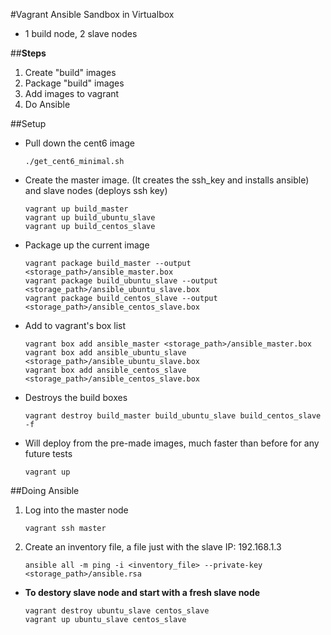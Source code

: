 #Vagrant Ansible Sandbox in Virtualbox

- 1 build node, 2 slave nodes

##**Steps**
1. Create "build" images
2. Package "build" images
3. Add images to vagrant
4. Do Ansible

##Setup

- Pull down the cent6 image

    `./get_cent6_minimal.sh`

- Create the master image. (It creates the ssh_key and installs ansible) and slave nodes (deploys ssh key)

    ```
    vagrant up build_master
    vagrant up build_ubuntu_slave
    vagrant up build_centos_slave
    ```

- Package up the current image

    ```
    vagrant package build_master --output <storage_path>/ansible_master.box
    vagrant package build_ubuntu_slave --output <storage_path>/ansible_ubuntu_slave.box
    vagrant package build_centos_slave --output <storage_path>/ansible_centos_slave.box
    ```
    
- Add to vagrant's box list
    
    ```
    vagrant box add ansible_master <storage_path>/ansible_master.box
    vagrant box add ansible_ubuntu_slave <storage_path>/ansible_ubuntu_slave.box
    vagrant box add ansible_centos_slave <storage_path>/ansible_centos_slave.box
    ```
    
- Destroys the build boxes
    
    `vagrant destroy build_master build_ubuntu_slave build_centos_slave -f`

- Will deploy from the pre-made images, much faster than before for any future tests
    
    `vagrant up`

##Doing Ansible

1. Log into the master node
    
    `vagrant ssh master`
    
2. Create an inventory file, a file just with the slave IP: 192.168.1.3
    
    `ansible all -m ping -i <inventory_file> --private-key <storage_path>/ansible.rsa`
    
- **To destory slave node and start with a fresh slave node**
    
    ```
    vagrant destroy ubuntu_slave centos_slave
    vagrant up ubuntu_slave centos_slave
    ```
